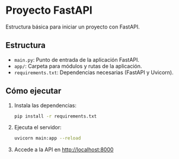 # Proyecto FastAPI

Estructura básica para iniciar un proyecto con FastAPI.

## Estructura
- `main.py`: Punto de entrada de la aplicación FastAPI.
- `app/`: Carpeta para módulos y rutas de la aplicación.
- `requirements.txt`: Dependencias necesarias (FastAPI y Uvicorn).

## Cómo ejecutar
1. Instala las dependencias:
   ```bash
   pip install -r requirements.txt
   ```
2. Ejecuta el servidor:
   ```bash
   uvicorn main:app --reload
   ```
3. Accede a la API en [http://localhost:8000](http://localhost:8000)

